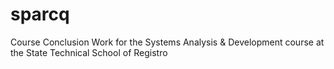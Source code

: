 # sparcq
Course Conclusion Work for the Systems Analysis & Development course at the State Technical School of Registro
